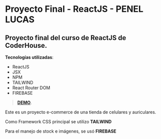 # Proyecto Final - ReactJS - PENEL LUCAS
## Proyecto final del curso de ReactJS de CoderHouse.
**Tecnologías utilizadas**:
- ReactJS
- JSX
- NPM
- TAILWIND
- React Router DOM
- FIREBASE

> [**DEMO**](https://lucas1487.github.io/E-commerce-Coder/).

Este es un proyecto  e-commerce de una tienda de celulares y auriculares.

Como Framework CSS principal se utilizo **TAILWIND**

Para el manejo de stock e imágenes, se usó **FIREBASE**
